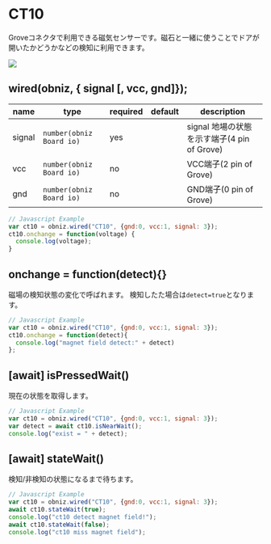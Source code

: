 # CT10

Groveコネクタで利用できる磁気センサーです。磁石と一緒に使うことでドアが開いたかどうかなどの検知に利用できます。

![](image.jpg)

## wired(obniz,  { signal [, vcc, gnd]});


name | type | required | default | description
--- | --- | --- | --- | ---
signal | `number(obniz Board io)` | yes |  &nbsp; | signal 地場の状態を示す端子(4 pin of Grove)
vcc | `number(obniz Board io)` | no |  &nbsp; | VCC端子(2 pin of Grove)
gnd | `number(obniz Board io)` | no |  &nbsp; | GND端子(0 pin of Grove)


```Javascript
// Javascript Example
var ct10 = obniz.wired("CT10", {gnd:0, vcc:1, signal: 3});
ct10.onchange = function(voltage) {
  console.log(voltage);
}
```

## onchange = function(detect){}

磁場の検知状態の変化で呼ばれます。
検知したた場合は`detect=true`となります。

```Javascript
// Javascript Example
var ct10 = obniz.wired("CT10", {gnd:0, vcc:1, signal: 3});
ct10.onchange = function(detect){
  console.log("magnet field detect:" + detect)
};
```

## [await] isPressedWait()

現在の状態を取得します。

```Javascript
// Javascript Example
var ct10 = obniz.wired("CT10", {gnd:0, vcc:1, signal: 3});
var detect = await ct10.isNearWait();
console.log("exist = " + detect);
```


## [await] stateWait()

検知/非検知の状態になるまで待ちます。

```Javascript
// Javascript Example
var ct10 = obniz.wired("CT10", {gnd:0, vcc:1, signal: 3});
await ct10.stateWait(true); 
console.log("ct10 detect magnet field!");
await ct10.stateWait(false); 
console.log("ct10 miss magnet field");
```